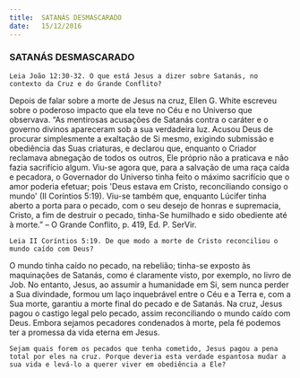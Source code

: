 ```yaml
---
title:  SATANÁS DESMASCARADO
date:   15/12/2016
---
```


### SATANÁS DESMASCARADO

`Leia João 12:30-32. O que está Jesus a dizer sobre Satanás, no contexto da Cruz e do Grande Conflito?`

Depois de falar sobre a morte de Jesus na cruz, Ellen G. White escreveu sobre o poderoso impacto que ela teve no Céu e no Universo que observava. “As mentirosas acusações de Satanás contra o caráter e o governo divinos apareceram sob a sua verdadeira luz. Acusou Deus de procurar simplesmente a exaltação de Si mesmo, exigindo submissão e obediência das Suas criaturas, e declarou que, enquanto o Criador reclamava abnegação de todos os outros, Ele próprio não a praticava e não fazia sacrifício algum. Viu-se agora que, para a salvação de uma raça caída e pecadora, o Governador do Universo tinha feito o máximo sacrifício que o amor poderia efetuar; pois 'Deus estava em Cristo, reconciliando consigo o mundo' (II Coríntios 5:19). Viu-se também que, enquanto Lúcifer tinha aberto a porta para o pecado, com o seu desejo de honras e supremacia, Cristo, a fim de destruir o pecado, tinha-Se humilhado e sido obediente até à morte.” – O Grande Conflito, p. 419, Ed. P. SerVir.

`Leia II Coríntios 5:19. De que modo a morte de Cristo reconciliou o mundo caído com Deus?`

O mundo tinha caído no pecado, na rebelião; tinha-se exposto às maquinações de Satanás, como é claramente visto, por exemplo, no livro de Job. No entanto, Jesus, ao assumir a humanidade em Si, sem nunca perder a Sua divindade, formou um laço inquebrável entre o Céu e a Terra e, com a Sua morte, garantiu a morte final do pecado e de Satanás. Na cruz, Jesus pagou o castigo legal pelo pecado, assim reconciliando o mundo caído com Deus. Embora sejamos pecadores condenados à morte, pela fé podemos ter a promessa da vida eterna em Jesus.

`Sejam quais forem os pecados que tenha cometido, Jesus pagou a pena total por eles na cruz. Porque deveria esta verdade espantosa mudar a sua vida e levá-lo a querer viver em obediência a Ele?`